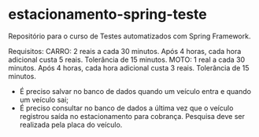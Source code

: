 # estacionamento-spring-teste
Repositório para o curso de Testes automatizados com Spring Framework.

Requisitos:
CARRO: 2 reais a cada 30 minutos. Após 4 horas, cada hora adicional custa 5 reais. Tolerância de 15 minutos.
MOTO: 1 real a cada 30 minutos. Após 4 horas, cada hora adicional custa 3 reais. Tolerância de 15 minutos.

* É preciso salvar no banco de dados quando um veículo entra e quando um veículo sai;
* É preciso consultar no banco de dados a última vez que o veículo registrou saída no estacionamento para cobrança. Pesquisa deve ser realizada pela placa do veículo.